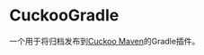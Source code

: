 # CuckooGradle
一个用于将归档发布到<a href="https://github.com/zi-jing/cuckoo-maven">Cuckoo Maven</a>的Gradle插件。
